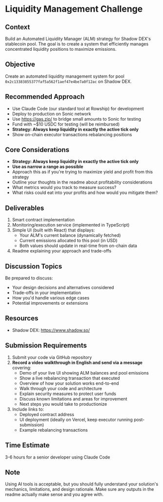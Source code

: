 # Liquidity Management Challenge

## Context

Build an Automated Liquidity Manager (ALM) strategy for Shadow DEX's stablecoin pool. The goal is to create a system that efficiently manages concentrated liquidity positions to maximize emissions.

## Objective

Create an automated liquidity management system for pool `0x2c13383855377faf5a562f1aef47e4be7a0f12ac` on Shadow DEX.

## Recommended Approach

- Use Claude Code (our standard tool at Rowship) for development
- Deploy to production on Sonic network
- Use https://gas.zip/ to bridge small amounts to Sonic for testing
- Fund with ~$10 USDC for testing (will be reimbursed)
- **Strategy: Always keep liquidity in exactly the active tick only**
- Show on-chain executor transactions rebalancing positions

## Core Considerations

- **Strategy: Always keep liquidity in exactly the active tick only**
- **Use as narrow a range as possible**
- Approach this as if you're trying to maximize yield and profit from this strategy
- Outline your thoughts in the readme about profitability considerations
- What metrics would you track to measure success?
- What risks could eat into your profits and how would you mitigate them?

## Deliverables

1. Smart contract implementation
2. Monitoring/execution service (implemented in TypeScript)
3. Simple UI (built with React) that displays:
   - Your ALM's current balance (dynamically fetched)
   - Current emissions allocated to this pool (in USD)
   - Both values should update in real-time from on-chain data
4. Readme explaining your approach and trade-offs

## Discussion Topics

Be prepared to discuss:

- Your design decisions and alternatives considered
- Trade-offs in your implementation
- How you'd handle various edge cases
- Potential improvements or extensions

## Resources

- Shadow DEX: https://www.shadow.so/

## Submission Requirements

1. Submit your code via GitHub repository
2. **Record a video walkthrough in English and send via a message** covering:
   - Demo of your live UI showing ALM balances and pool emissions
   - Show a live rebalancing transaction that executed
   - Overview of how your solution works end-to-end
   - Walk through your code and architecture
   - Explain security measures to protect user funds
   - Discuss known limitations and areas for improvement
   - Next steps you would take to productionize
3. Include links to:
   - Deployed contract address
   - UI deployment (ideally on Vercel, keep executor running post-submission)
   - Example rebalancing transactions

## Time Estimate

3-6 hours for a senior developer using Claude Code

## Note

Using AI tools is acceptable, but you should fully understand your solution's mechanics, limitations, and design rationale. Make sure any outputs in the readme actually make sense and you agree with.
